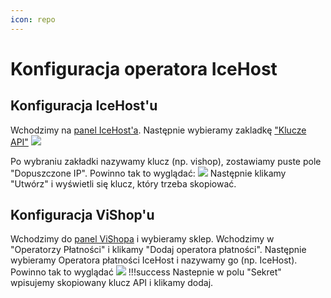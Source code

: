 ```yaml
---
icon: repo
---
```

# Konfiguracja operatora IceHost
## Konfiguracja IceHost'u
Wchodzimy na [panel IceHost'a](https://dash.icehost.pl). Następnie wybieramy zakladkę ["Klucze API"](https://dash.icehost.pl/account/api)
![](https://i.imgur.com/MQrUw3N.png)

Po wybraniu zakładki nazywamy klucz (np. vishop), zostawiamy puste pole "Dopuszczone IP".
Powinno tak to wyglądać: ![](https://i.imgur.com/xbgEyY9.png)
Następnie klikamy "Utwórz" i wyświetli się klucz, który trzeba skopiować.
## Konfiguracja ViShop'u
Wchodzimy do [panel ViShopa](https://vishop.pl/shops) i wybieramy sklep.
Wchodzimy w "Operatorzy Płatności" i klikamy "Dodaj operatora płatności".
Następnie wybieramy Operatora płatności IceHost i nazywamy go (np. IceHost). Powinno tak to wyglądać
![](https://i.imgur.com/Z2EX3zG.png)
!!!success Nastepnie w polu "Sekret" wpisujemy skopiowany klucz API i klikamy dodaj.